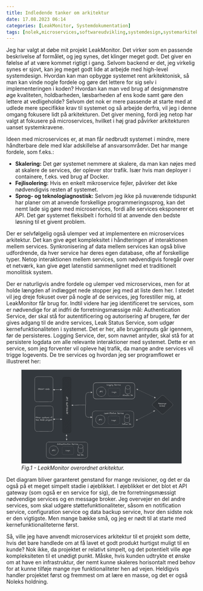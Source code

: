 ```yaml
---
title: Indledende tanker om arkitektur
date: 17.08.2023 06:14
categories: [LeakMonitor, Systemdokumentation]
tags: [nolek,microservices,softwareudvikling,systemdesign,systemarkitektur,authenticationservice,leakstatusservice,loggingservice]
---
```


Jeg har valgt at døbe mit projekt LeakMonitor. Det virker som en passende beskrivelse af formålet, og jeg synes, det klinger meget godt. Det giver en følelse af at være kommet rigtigt i gang. Selvom backend er det, jeg virkelig synes er sjovt, kan jeg meget godt lide at arbejde med high-level systemdesign. Hvordan kan man opbygge systemet rent arkitektonisk, så man kan vinde nogle fordele og gøre det lettere for sig selv i implementeringen i koden? Hvordan kan man ved brug af designmønstre øge kvaliteten, holdbarheden, læsbarheden af ens kode samt gøre den lettere at vedligeholde? Selvom det nok er mere passende at starte med at udlede mere specifikke krav til systemet og så arbejde derfra, vil jeg i denne omgang fokusere lidt på arkitekturen. Det giver mening, fordi jeg netop har valgt at fokusere på microservices, hvilket i høj grad påvirker arkitekturen uanset systemkravene.

Ideen med microservices er, at man får nedbrudt systemet i mindre, mere håndterbare dele med klar adskillelse af ansvarsområder. Det har mange fordele, som f.eks.:

* **Skalering:** Det gør systemet nemmere at skalere, da man kan nøjes med at skalere de services, der oplever stor trafik. Især hvis man deployer i containere, f.eks. ved brug af Docker.
* **Fejlisolering:** Hvis en enkelt mikroservice fejler, påvirker det ikke nødvendigvis resten af systemet.
* **Sprog- og teknologiagnostisk:** Selvom jeg ikke på nuværende tidspunkt har planer om at anvende forskellige programmeringssprog, kan det nemt lade sig gøre med microservices, fordi alle services eksponerer et API. Det gør systemet fleksibelt i forhold til at anvende den bedste løsning til et givent problem.

Der er selvfølgelig også ulemper ved at implementere en microservices arkitektur. Det kan give øget kompleksitet i håndteringen af interaktionen mellem services. Synkronisering af data mellem services kan også blive udfordrende, da hver service har deres egen database, ofte af forskellige typer. Netop interaktionen mellem services, som nødvendigvis foregår over et netværk, kan give øget latenstid sammenlignet med et traditionelt monolitisk system.

Der er naturligvis andre fordele og ulemper ved microservices, men for at holde længden af indlægget nede stopper jeg med at liste dem her. I stedet vil jeg dreje fokuset over på nogle af de services, jeg forestiller mig, at LeakMonitor får brug for. Indtil videre har jeg identificeret tre services, som er nødvendige for at indfri de forretningsmæssige mål: Authentication Service, der skal stå for autentificering og autorisering af brugere, før der gives adgang til de andre services, Leak Status Service, som udgør kernefunktionaliteten i systemet. Det er her, alle brugerinputs går igennem, før de persisteres. Logging Service, der, som navnet antyder, skal stå for at persistere logdata om alle relevante interaktioner med systemet. Dette er en service, som jeg forventer vil opleve høj trafik, da mange andre services vil trigge logevents. De tre services og hvordan jeg ser programflowet er illustreret her:
<figure>
  <img src="/assets/images/overordnet_arkitektur.png" alt="Image should have been here.">
  <figcaption> <i>Fig.1 - LeakMonitor overordnet arkitektur.</i>  </figcaption>
</figure>

Det diagram bliver garanteret genstand for mange revisioner, og det er da også på et meget simpelt stadie i øjeblikket. I øjeblikket er det blot et API gateway (som også er en service for sig), de tre forretningsmæssigt nødvendige services og en message broker. Jeg overvejer en del andre services, som skal udgøre støttefunktionaliteter, såsom en notification service, configuration service og data backup service, hvor den sidste nok er den vigtigste. Men mange bække små, og jeg er nødt til at starte med kernefunktionaliteterne først.

Så, ville jeg have anvendt microservices arkitektur til et projekt som dette, hvis det bare handlede om at få lavet et godt produkt hurtigst muligt til en kunde? Nok ikke, da projektet er relativt simpelt, og det potentielt ville øge kompleksiteten til et unødigt punkt. Måske, hvis kunden udtrykte et ønske om at have en infrastruktur, der nemt kunne skaleres horisontalt med behov for at kunne tilføje mange nye funktionaliteter hen ad vejen. Heldigvis handler projektet først og fremmest om at lære en masse, og det er også Noleks holdning.
